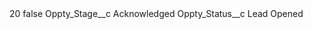 <?xml version="1.0" encoding="UTF-8"?>
<CustomMetadata xmlns="http://soap.sforce.com/2006/04/metadata" xmlns:xsi="http://www.w3.org/2001/XMLSchema-instance" xmlns:xsd="http://www.w3.org/2001/XMLSchema">
    <label>20</label>
    <protected>false</protected>
    <values>
        <field>Oppty_Stage__c</field>
        <value xsi:type="xsd:string">Acknowledged</value>
    </values>
    <values>
        <field>Oppty_Status__c</field>
        <value xsi:type="xsd:string">Lead Opened</value>
    </values>
</CustomMetadata>

